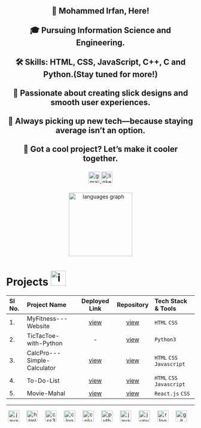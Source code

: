 <h2 align="center">👋 Mohammed Irfan, Here!<br><br>🎓 Pursuing Information Science and Engineering.<br><br>🛠️ Skills: HTML, CSS, JavaScript, C++, C and Python.(Stay tuned for more!)<br><br>🌟 Passionate about creating slick designs and smooth user experiences.<br><br>📖 Always picking up new tech—because staying average isn’t an option.<br><br>🤝 Got a cool project? Let’s make it cooler together.</h2>

###

<div align="center">
  <a href="mailto:xl.irfan124@gmail.com" target="_blank">
    <img src="https://img.shields.io/static/v1?message=Gmail&logo=gmail&label=&color=D14836&logoColor=white&labelColor=&style=for-the-badge" height="30" alt="gmail logo"  />
  </a>
  <a href="https://www.linkedin.com/in/mohammed-irfan-456179330/" target="_blank">
    <img src="https://img.shields.io/static/v1?message=LinkedIn&logo=linkedin&label=&color=0077B5&logoColor=white&labelColor=&style=for-the-badge" height="30" alt="linkedin logo"  />
  </a>
  
</div>

###

<div align="center">
  <img src="https://github-readme-stats.vercel.app/api/top-langs?username=Irfan-Mazhar&locale=en&hide_title=false&layout=compact&card_width=320&langs_count=6&theme=dracula&hide_border=false" height="170" alt="languages graph"  />
</div>

###

# Projects <img src="https://user-images.githubusercontent.com/74038190/221857969-f37e1717-1470-4fe4-abb5-88b334cf64ea.png" alt="icon of todo list" width="40" />

Sl No.| Project Name | Deployed Link | Repository | Tech Stack & Tools |
:-----|:-------------|:-------------:|:----------:|:-------------------|
1.| MyFitness---Website | [view](https://irfan-mazhar.github.io/MyFitness---Website/) | [view](https://github.com/Irfan-Mazhar/MyFitness---Website)  | `HTML`  `CSS` |
2.| TicTacToe-with-Python | - | [view](https://github.com/Irfan-Mazhar/TicTacToe-with-Python)  | `Python3` |
3.| CalcPro---Simple-Calculator | [view](https://irfan-mazhar.github.io/CalcPro---Simple-Calculator/) | [view](https://github.com/Irfan-Mazhar/CalcPro---Simple-Calculator)  | `HTML` `CSS` `Javascript` |
4.| To-Do-List | [view](https://to-do-list-orcin-two-85.vercel.app/) | [view](https://github.com/Irfan-Mazhar/To-Do-List) | `HTML` `CSS` `Javascript` |
5.| Movie-Mahal | [view](https://movie-mahal.vercel.app/) | [view](https://github.com/Irfan-Mazhar/Movie-Mahal) | `React.js` `CSS` |




---

<div align="center">
  <img src="https://cdn.jsdelivr.net/gh/devicons/devicon/icons/javascript/javascript-plain.svg" height="30" alt="javascript logo"  />
  <img width="12" />
  <img src="https://cdn.jsdelivr.net/gh/devicons/devicon/icons/html5/html5-plain.svg" height="30" alt="html5 logo"  />
  <img width="12" />
  <img src="https://cdn.jsdelivr.net/gh/devicons/devicon/icons/css3/css3-plain.svg" height="30" alt="css3 logo"  />
  <img width="12" />
  <img src="https://cdn.simpleicons.org/c/A8B9CC" height="30" alt="c logo"  />
  <img width="12" />
  <img src="https://cdn.jsdelivr.net/gh/devicons/devicon/icons/cplusplus/cplusplus-original.svg" height="30" alt="cplusplus logo"  />
  <img width="12" />
  <img src="https://cdn.jsdelivr.net/gh/devicons/devicon/icons/python/python-plain.svg" height="30" alt="python logo"  />
  <img width="12" />
  <img src="https://cdn.jsdelivr.net/gh/devicons/devicon/icons/java/java-original.svg" height="30" alt="java logo"  />
  <img width="12" />
  <img src="https://cdn.jsdelivr.net/gh/devicons/devicon/icons/jupyter/jupyter-original.svg" height="30" alt="jupyter logo"  />
  <img width="12" />
  <img src="https://cdn.jsdelivr.net/gh/devicons/devicon/icons/r/r-original.svg" height="30" alt="r logo"  />
  <img width="12" />
  <img src="https://cdn.jsdelivr.net/gh/devicons/devicon/icons/git/git-original.svg" height="30" alt="git logo"  />
  <img width="12" />

</div>

###
